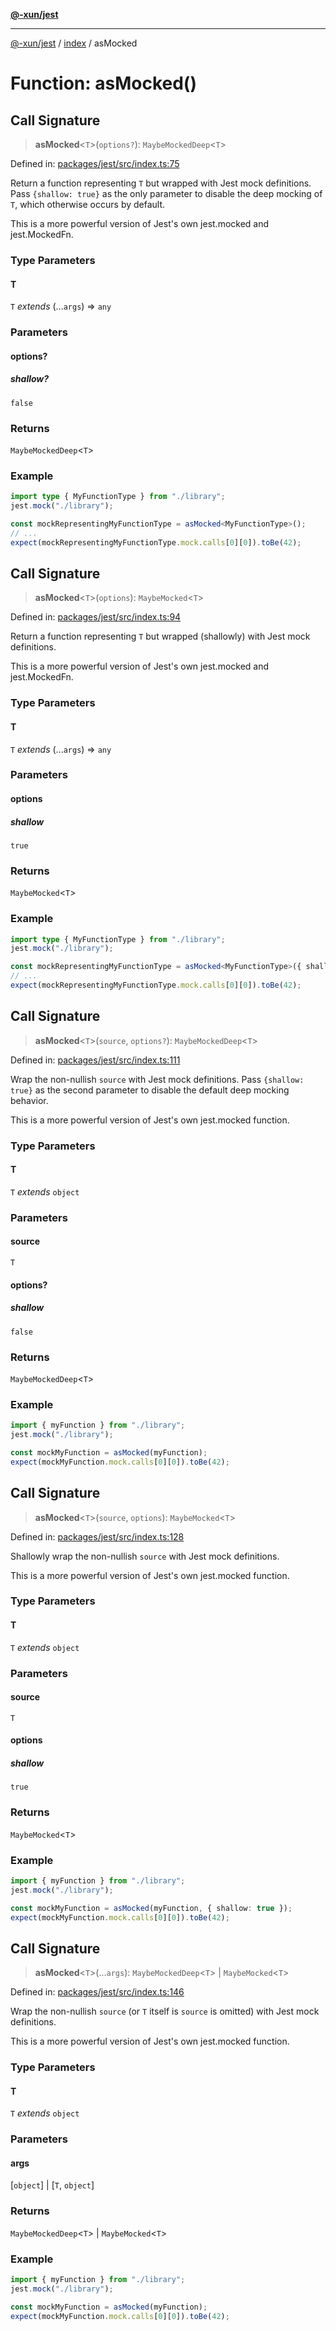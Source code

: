 [**@-xun/jest**](../../README.md)

***

[@-xun/jest](../../README.md) / [index](../README.md) / asMocked

# Function: asMocked()

## Call Signature

> **asMocked**\<`T`\>(`options?`): `MaybeMockedDeep`\<`T`\>

Defined in: [packages/jest/src/index.ts:75](https://github.com/Xunnamius/test-utils/blob/6eccb38929274821ac99a61eb4804e1c6da1b7e7/packages/jest/src/index.ts#L75)

Return a function representing `T` but wrapped with Jest mock definitions.
Pass `{shallow: true}` as the only parameter to disable the deep mocking of
`T`, which otherwise occurs by default.

This is a more powerful version of Jest's own jest.mocked and
jest.MockedFn.

### Type Parameters

#### T

`T` *extends* (...`args`) => `any`

### Parameters

#### options?

##### shallow?

`false`

### Returns

`MaybeMockedDeep`\<`T`\>

### Example

```ts
import type { MyFunctionType } from "./library";
jest.mock("./library");

const mockRepresentingMyFunctionType = asMocked<MyFunctionType>();
// ...
expect(mockRepresentingMyFunctionType.mock.calls[0][0]).toBe(42);
```

## Call Signature

> **asMocked**\<`T`\>(`options`): `MaybeMocked`\<`T`\>

Defined in: [packages/jest/src/index.ts:94](https://github.com/Xunnamius/test-utils/blob/6eccb38929274821ac99a61eb4804e1c6da1b7e7/packages/jest/src/index.ts#L94)

Return a function representing `T` but wrapped (shallowly) with Jest mock
definitions.

This is a more powerful version of Jest's own jest.mocked and
jest.MockedFn.

### Type Parameters

#### T

`T` *extends* (...`args`) => `any`

### Parameters

#### options

##### shallow

`true`

### Returns

`MaybeMocked`\<`T`\>

### Example

```ts
import type { MyFunctionType } from "./library";
jest.mock("./library");

const mockRepresentingMyFunctionType = asMocked<MyFunctionType>({ shallow: true });
// ...
expect(mockRepresentingMyFunctionType.mock.calls[0][0]).toBe(42);
```

## Call Signature

> **asMocked**\<`T`\>(`source`, `options?`): `MaybeMockedDeep`\<`T`\>

Defined in: [packages/jest/src/index.ts:111](https://github.com/Xunnamius/test-utils/blob/6eccb38929274821ac99a61eb4804e1c6da1b7e7/packages/jest/src/index.ts#L111)

Wrap the non-nullish `source` with Jest mock definitions. Pass `{shallow:
true}` as the second parameter to disable the default deep mocking behavior.

This is a more powerful version of Jest's own jest.mocked function.

### Type Parameters

#### T

`T` *extends* `object`

### Parameters

#### source

`T`

#### options?

##### shallow

`false`

### Returns

`MaybeMockedDeep`\<`T`\>

### Example

```ts
import { myFunction } from "./library";
jest.mock("./library");

const mockMyFunction = asMocked(myFunction);
expect(mockMyFunction.mock.calls[0][0]).toBe(42);
```

## Call Signature

> **asMocked**\<`T`\>(`source`, `options`): `MaybeMocked`\<`T`\>

Defined in: [packages/jest/src/index.ts:128](https://github.com/Xunnamius/test-utils/blob/6eccb38929274821ac99a61eb4804e1c6da1b7e7/packages/jest/src/index.ts#L128)

Shallowly wrap the non-nullish `source` with Jest mock definitions.

This is a more powerful version of Jest's own jest.mocked function.

### Type Parameters

#### T

`T` *extends* `object`

### Parameters

#### source

`T`

#### options

##### shallow

`true`

### Returns

`MaybeMocked`\<`T`\>

### Example

```ts
import { myFunction } from "./library";
jest.mock("./library");

const mockMyFunction = asMocked(myFunction, { shallow: true });
expect(mockMyFunction.mock.calls[0][0]).toBe(42);
```

## Call Signature

> **asMocked**\<`T`\>(...`args`): `MaybeMockedDeep`\<`T`\> \| `MaybeMocked`\<`T`\>

Defined in: [packages/jest/src/index.ts:146](https://github.com/Xunnamius/test-utils/blob/6eccb38929274821ac99a61eb4804e1c6da1b7e7/packages/jest/src/index.ts#L146)

Wrap the non-nullish `source` (or `T` itself is `source` is omitted) with
Jest mock definitions.

This is a more powerful version of Jest's own jest.mocked function.

### Type Parameters

#### T

`T` *extends* `object`

### Parameters

#### args

\[`object`\] | \[`T`, `object`\]

### Returns

`MaybeMockedDeep`\<`T`\> \| `MaybeMocked`\<`T`\>

### Example

```ts
import { myFunction } from "./library";
jest.mock("./library");

const mockMyFunction = asMocked(myFunction);
expect(mockMyFunction.mock.calls[0][0]).toBe(42);
```
